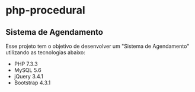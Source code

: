 # php-procedural

## Sistema de Agendamento

Esse projeto tem o objetivo de desenvolver um "Sistema de Agendamento" utilizando as tecnologias abaixo:

- PHP 7.3.3
- MySQL 5.6
- jQuery 3.4.1
- Bootstrap 4.3.1
